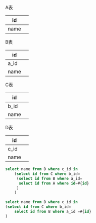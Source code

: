 A表

| id   |      |
| ---- | ---- |
| name |      |

B表

| id   |      |
| ---- | ---- |
| a_id |      |
| name |      |

C表

| id   |      |
| ---- | ---- |
| b_id |      |
| name |      |

D表

| id   |      |
| ---- | ---- |
| c_id |      |
| name |      |



```sql
select name from D where c_id in
	(select id from C where b_id=
     (select id from B where a_id=
      select id from A where id=#{id}
     )
    )
    
select name from D where c_id in
(select id from C where b_id=
	select id from B where a_id =#{id}
)
```

